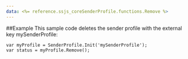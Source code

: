 ```yaml
---
data: <%= reference.ssjs_coreSenderProfile.functions.Remove %>
---
```


##Example
This sample code deletes the sender profile with the external key mySenderProfile:
```
var myProfile = SenderProfile.Init('mySenderProfile');
var status = myProfile.Remove();
```
